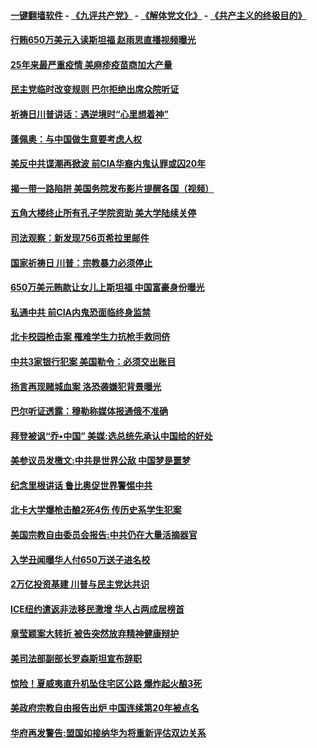 #### [一键翻墙软件](https://github.com/gfw-breaker/nogfw/blob/master/README.md?t=05030637) -  [《九评共产党》](https://github.com/gfw-breaker/9ping.md?t=05030637) - [《解体党文化》](https://github.com/gfw-breaker/jtdwh.md?t=05030637) - [《共产主义的终极目的》](https://github.com/gfw-breaker/gczydzjmd.md?t=05030637)

#### [行贿650万美元入读斯坦福 赵雨思直播视频曝光](../pages/prog203/a102570005.md?t=05030637) 

#### [25年来最严重疫情 美麻疹疫苗商加大产量](../pages/prog203/a102569863.md?t=05030637) 

#### [民主党临时改变规则 巴尔拒绝出席众院听证](../pages/prog203/a102569834.md?t=05030637) 

#### [祈祷日川普讲话：遇逆境时“心里想着神”](../pages/prog203/a102569829.md?t=05030637) 

#### [蓬佩奥：与中国做生意要考虑人权](../pages/prog203/a102569788.md?t=05030637) 

#### [美反中共谍潮再掀波 前CIA华裔内鬼认罪或囚20年](../pages/prog203/a102569653.md?t=05030637) 

#### [揭一带一路陷阱 美国务院发布影片提醒各国（视频）](../pages/prog203/a102569617.md?t=05030637) 

#### [五角大楼终止所有孔子学院资助 美大学陆续关停](../pages/prog203/a102569592.md?t=05030637) 

#### [司法观察：新发现756页希拉里邮件](../pages/prog203/a102569589.md?t=05030637) 

#### [国家祈祷日 川普：宗教暴力必须停止](../pages/prog203/a102569559.md?t=05030637) 

#### [650万美元贿款让女儿上斯坦福 中国富豪身份曝光](../pages/prog203/a102569338.md?t=05030637) 

#### [私通中共 前CIA内鬼恐面临终身监禁](../pages/prog203/a102569258.md?t=05030637) 

#### [北卡校园枪击案 罹难学生力抗枪手救同侪](../pages/prog203/a102569218.md?t=05030637) 

#### [中共3家银行犯案 美国勒令：必须交出账目](../pages/prog203/a102569145.md?t=05030637) 

#### [扬言再现赌城血案 洛恐袭嫌犯背景曝光](../pages/prog203/a102569113.md?t=05030637) 

#### [巴尔听证透露：穆勒称媒体报通俄不准确](../pages/prog203/a102569053.md?t=05030637) 

#### [拜登被讽“乔•中国” 美媒:选总统先承认中国给的好处](../pages/prog203/a102568910.md?t=05030637) 

#### [美参议员发檄文:中共是世界公敌 中国梦是噩梦](../pages/prog203/a102568818.md?t=05030637) 

#### [纪念里根讲话 鲁比奥促世界警惕中共](../pages/prog203/a102568828.md?t=05030637) 

#### [北卡大学爆枪击酿2死4伤 传历史系学生犯案](../pages/prog203/a102568564.md?t=05030637) 

#### [美国宗教自由委员会报告:中共仍在大量活摘器官](../pages/prog203/a102568293.md?t=05030637) 

#### [入学丑闻曝华人付650万送子进名校](../pages/prog203/a102568442.md?t=05030637) 

#### [2万亿投资基建 川普与民主党达共识](../pages/prog203/a102568289.md?t=05030637) 

#### [ICE纽约遣返非法移民激增 华人占两成居榜首](../pages/prog203/a102568190.md?t=05030637) 

#### [章莹颖案大转折 被告突然放弃精神健康辩护](../pages/prog203/a102568107.md?t=05030637) 

#### [美司法部副部长罗森斯坦宣布辞职](../pages/prog203/a102568080.md?t=05030637) 

#### [惊险！夏威夷直升机坠住宅区公路 爆炸起火酿3死](../pages/prog203/a102567916.md?t=05030637) 

#### [美政府宗教自由报告出炉 中国连续第20年被点名](../pages/prog203/a102567645.md?t=05030637) 

#### [华府再发警告:盟国如接纳华为将重新评估双边关系](../pages/prog203/a102567567.md?t=05030637) 

